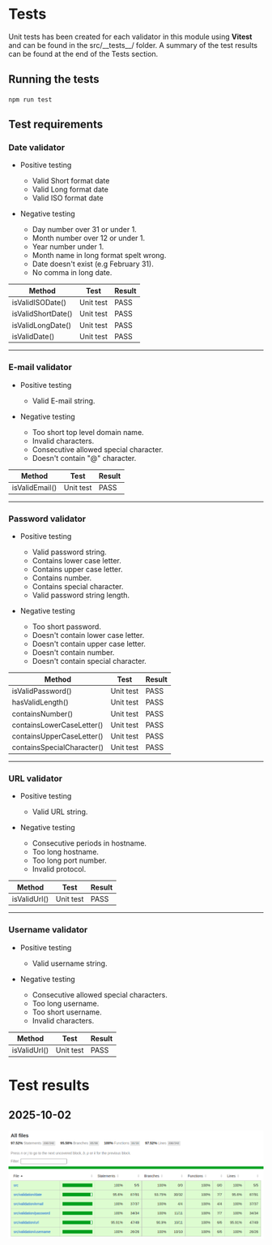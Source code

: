 # Tests

Unit tests has been created for each validator in this module using **Vitest** and can be found in the src/_\_tests__/ folder. A summary of the test results can be found at the end of the Tests section.

## Running the tests

`npm run test`

## Test requirements

### Date validator
 
* Positive testing
  * Valid Short format date
  * Valid Long format date
  * Valid ISO format date

* Negative testing
  * Day number over 31 or under 1.
  * Month number over 12 or under 1.
  * Year number under 1.
  * Month name in long format spelt wrong.
  * Date doesn't exist (e.g February 31).
  * No comma in long date.


| Method | Test | Result |
|---|---|---|
| isValidISODate() | Unit test | PASS |
| isValidShortDate() | Unit test | PASS |
| isValidLongDate() | Unit test | PASS |
| isValidDate() | Unit test | PASS |

---

### E-mail validator
 
* Positive testing
  * Valid E-mail string.


* Negative testing
  * Too short top level domain name.
  * Invalid characters.
  * Consecutive allowed special character.
  * Doesn't contain "@" character.



| Method | Test | Result |
|---|---|---|
| isValidEmail() | Unit test | PASS |

---

### Password validator
 
* Positive testing
  * Valid password string.
  * Contains lower case letter.
  * Contains upper case letter.
  * Contains number.
  * Contains special character.
  * Valid password string length.


* Negative testing
  * Too short password.
  * Doesn't contain lower case letter.
  * Doesn't contain upper case letter.
  * Doesn't contain number.
  * Doesn't contain special character.



| Method | Test | Result |
|---|---|---|
| isValidPassword() | Unit test | PASS |
| hasValidLength() | Unit test | PASS |
| containsNumber() | Unit test | PASS |
| containsLowerCaseLetter() | Unit test | PASS |
| containsUpperCaseLetter() | Unit test | PASS |
| containsSpecialCharacter() | Unit test | PASS |

---

### URL validator
 
* Positive testing
  * Valid URL string.

* Negative testing
  * Consecutive periods in hostname.
  * Too long hostname.
  * Too long port number.
  * Invalid protocol.


| Method | Test | Result |
|---|---|---|
| isValidUrl() | Unit test | PASS |

---

### Username validator
 
* Positive testing
  * Valid username string.

* Negative testing
  * Consecutive allowed special characters.
  * Too long username.
  * Too short username.
  * Invalid characters.


| Method | Test | Result |
|---|---|---|
| isValidUrl() | Unit test | PASS |

# Test results
## 2025-10-02
![Test report 2](images/test-report-2025-10-02.png "Title")


